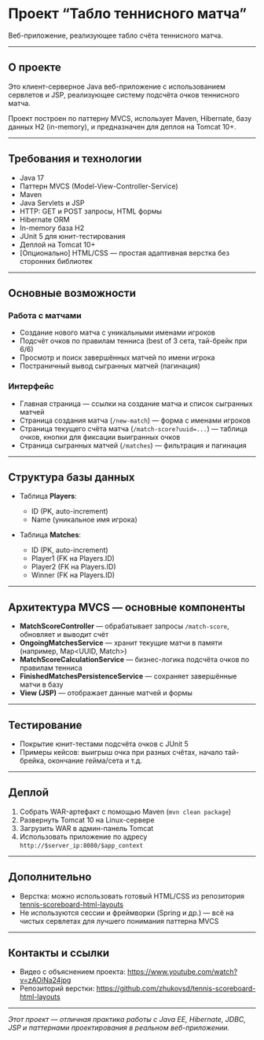 # Проект “Табло теннисного матча”

Веб-приложение, реализующее табло счёта теннисного матча.

---

## О проекте

Это клиент-серверное Java веб-приложение с использованием сервлетов и JSP, реализующее систему подсчёта очков теннисного матча.  

Проект построен по паттерну MVCS, использует Maven, Hibernate, базу данных H2 (in-memory), и предназначен для деплоя на Tomcat 10+.

---

## Требования и технологии

- Java 17  
- Паттерн MVCS (Model-View-Controller-Service)  
- Maven  
- Java Servlets и JSP  
- HTTP: GET и POST запросы, HTML формы  
- Hibernate ORM  
- In-memory база H2  
- JUnit 5 для юнит-тестирования  
- Деплой на Tomcat 10+  
- [Опционально] HTML/CSS — простая адаптивная верстка без сторонних библиотек  

---

## Основные возможности

### Работа с матчами

- Создание нового матча с уникальными именами игроков  
- Подсчёт очков по правилам тенниса (best of 3 сета, тай-брейк при 6/6)  
- Просмотр и поиск завершённых матчей по имени игрока  
- Постраничный вывод сыгранных матчей (пагинация)  

### Интерфейс

- Главная страница — ссылки на создание матча и список сыгранных матчей  
- Страница создания матча (`/new-match`) — форма с именами игроков  
- Страница текущего счёта матча (`/match-score?uuid=...`) — таблица очков, кнопки для фиксации выигранных очков  
- Страница сыгранных матчей (`/matches`) — фильтрация и пагинация  

---

## Структура базы данных

- Таблица **Players**:  
  - ID (PK, auto-increment)  
  - Name (уникальное имя игрока)  

- Таблица **Matches**:  
  - ID (PK, auto-increment)  
  - Player1 (FK на Players.ID)  
  - Player2 (FK на Players.ID)  
  - Winner (FK на Players.ID)  

---

## Архитектура MVCS — основные компоненты

- **MatchScoreController** — обрабатывает запросы `/match-score`, обновляет и выводит счёт  
- **OngoingMatchesService** — хранит текущие матчи в памяти (например, Map<UUID, Match>)  
- **MatchScoreCalculationService** — бизнес-логика подсчёта очков по правилам тенниса  
- **FinishedMatchesPersistenceService** — сохраняет завершённые матчи в базу  
- **View (JSP)** — отображает данные матчей и формы  

---

## Тестирование

- Покрытие юнит-тестами подсчёта очков с JUnit 5  
- Примеры кейсов: выигрыш очка при разных счётах, начало тай-брейка, окончание гейма/сета и т.д.  

---

## Деплой

1. Собрать WAR-артефакт с помощью Maven (`mvn clean package`)  
2. Развернуть Tomcat 10 на Linux-сервере  
3. Загрузить WAR в админ-панель Tomcat  
4. Использовать приложение по адресу `http://$server_ip:8080/$app_context`  

---

## Дополнительно

- Верстка: можно использовать готовый HTML/CSS из репозитория [tennis-scoreboard-html-layouts](https://github.com/zhukovsd/tennis-scoreboard-html-layouts)  
- Не используются сессии и фреймворки (Spring и др.) — всё на чистых сервлетах для лучшего понимания паттерна MVCS  

---

## Контакты и ссылки

- Видео с объяснением проекта: https://www.youtube.com/watch?v=zAOiNa24jpg  
- Репозиторий верстки: https://github.com/zhukovsd/tennis-scoreboard-html-layouts  

---

*Этот проект — отличная практика работы с Java EE, Hibernate, JDBC, JSP и паттернами проектирования в реальном веб-приложении.*  
